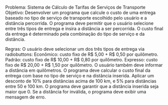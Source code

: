 Problema: Sistema de Cálculo de Tarifas de Serviços de Transporte
Objetivo:
Desenvolver um programa que calcule o custo de uma entrega baseado no tipo de serviço de transporte escolhido pelo usuário e a distância percorrida. O programa deve permitir que o usuário selecione entre três tipos de entrega e insira a distância a ser percorrida. O custo final da entrega é determinado pela combinação do tipo de serviço e da distância.

Regras:
O usuário deve selecionar um dos três tipos de entrega via radiobuttons:
Econômico: custo fixo de R$ 5,00 + R$ 0,50 por quilômetro.
Padrão: custo fixo de R$ 10,00 + R$ 0,80 por quilômetro.
Expresso: custo fixo de R$ 20,00 + R$ 1,50 por quilômetro.
O usuário também deve informar a distância em quilômetros.
O programa deve calcular o custo final da entrega com base no tipo de serviço e na distância inserida.
Aplicar um desconto de 10% para distâncias acima de 100 km, e 5% para distâncias entre 50 e 100 km.
O programa deve garantir que a distância inserida seja maior que 0. Se a distância for inválida, o programa deve exibir uma mensagem de erro.